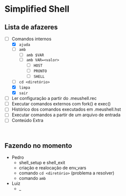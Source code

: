 # Simplified Shell

## Lista de afazeres
- [ ] Comandos internos
    - [x] `ajuda`
    - [ ] `amb`
        - [ ] `amb $VAR`
        - [ ] `amb VAR=<valor>`
            - [ ] `HOST`
            - [ ] `PRONTO`
            - [ ] `SHELL`
    - [ ] `cd <diretório>`
    - [x] `limpa`
    - [x] `sair`
- [ ] Ler configuração a partir do .meushell.rec
- [ ] Executar comandos externos com fork() e exec()
- [ ] Histórico dos comandos executados em .meushell.hst
- [ ] Executar comandos a partir de um arquivo de entrada
- [ ] Conteúdo Extra

<br>

## Fazendo no momento
- Pedro
    - shell_setup e shell_exit
    - criação e realocação de env_vars
    - comando `cd <diretório>` (problema a resolver)
    - comando `amb`
- Luiz
    - _